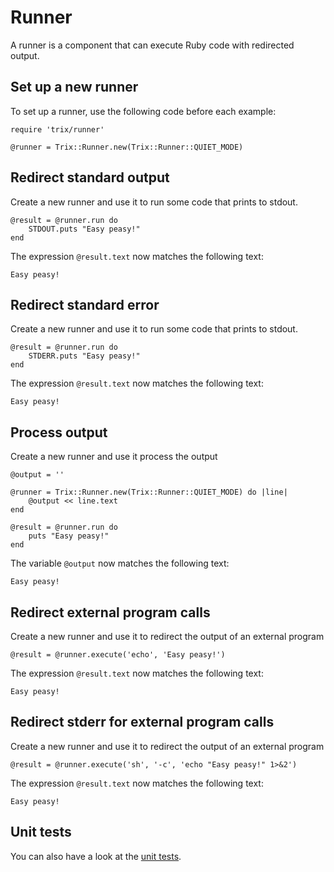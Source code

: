 # Runner

A runner is a component that can execute Ruby code with redirected output.

## Set up a new runner

To set up a runner, use the following code before each example:

    require 'trix/runner'

    @runner = Trix::Runner.new(Trix::Runner::QUIET_MODE)

## Redirect standard output

Create a new runner and use it to run some code that prints to stdout.

    @result = @runner.run do
        STDOUT.puts "Easy peasy!"
    end

The expression `@result.text` now matches the following text:

    Easy peasy!

## Redirect standard error

Create a new runner and use it to run some code that prints to stdout.

    @result = @runner.run do
        STDERR.puts "Easy peasy!"
    end

The expression `@result.text` now matches the following text:

    Easy peasy!

## Process output

Create a new runner and use it process the output

    @output = ''

    @runner = Trix::Runner.new(Trix::Runner::QUIET_MODE) do |line|
        @output << line.text
    end

    @result = @runner.run do
        puts "Easy peasy!"
    end

The variable `@output` now matches the following text:

    Easy peasy!

## Redirect external program calls

Create a new runner and use it to redirect the output of an external program

    @result = @runner.execute('echo', 'Easy peasy!')

The expression `@result.text` now matches the following text:

    Easy peasy!

## Redirect stderr for external program calls

Create a new runner and use it to redirect the output of an external program

    @result = @runner.execute('sh', '-c', 'echo "Easy peasy!" 1>&2')

The expression `@result.text` now matches the following text:

    Easy peasy!

## Unit tests

You can also have a look at the [unit tests](runner_test.md).

